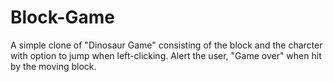 # Block-Game
A simple clone of "Dinosaur Game" consisting of the block and the charcter with option to jump when left-clicking.
Alert the user, "Game over" when hit by the moving block.

